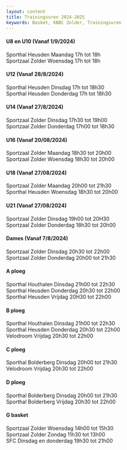 ```yaml
---
layout: content
title: Trainingsuren 2024-2025
keywords: Basket, KBBC Zolder, Trainingsuren
---
```


#### U8 en U10   (Vanaf 1/9/2024)
Sporthal Heusden      Maandag 17h tot 18h  
Sportzaal Zolder      Woensdag 17h tot 18h  

#### U12  (Vanaf 28/8/2024)
Sporthal Heusden      Dinsdag 17h tot 18h30  
Sporthal Heusden      Donderdag 17h tot 18h30  

#### U14  (Vanaf 27/8/2024)
Sportzaal  Zolder  		Dinsdag 17h30 tot 19h00  
Sportzaal  Zolder  		Donderdag 17h00 tot 18h30  

#### U16  (Vanaf 20/08/2024)   
Sportzaal  Zolder 		Maandag 18h30 tot 20h00  
Sportzaal  Zolder 	  	Woensdag 18h30 tot 20h00  

#### U18  (Vanaf 27/08/2024)   
Sportzaal  Zolder 		Maandag 20h00 tot 21h30  
Sporthal  Heusden 	  	Woensdag 18h30 tot 20h00  

#### U21  (Vanaf 27/08/2024)
Sportzaal Zolder 		Dinsdag 19h00 tot 20H30  
Sportzaal Zolder 		Donderdag 18h30 tot 20h00  

#### Dames  (Vanaf 7/8/2024)
Sportzaal Zolder 		Dinsdag 20h30 tot 22h00  
Sportzaal Zolder 		Donderdag 20h00 tot 21h30  

#### A ploeg 
Sporthal Houthalen 		Dinsdag 21h00 tot 22h30  
Sporthal Heusden  		Donderdag 20h30 tot 22h00  
Sporthal Heusden 	    	Vrijdag  20H30 tot 22h00  

#### B ploeg 
Sporthal Houthalen 		Dinsdag 21h00 tot 22h30  
Sporthal Heusden  		Donderdag 20h30 tot 22h00  
Velodroom               Vrijdag 20h30 tot 22h00

#### C ploeg  
Sporthal Bolderberg  	Dinsdag 20h00 tot 21h30  
Velodroom               Vrijdag 20h30 tot 22h00

#### D ploeg  
Sporthal Bolderberg  	Dinsdag 20h00 tot 21h30  
Sporthal Bolderberg    	Vrijdag 20h30 tot 22h00

#### G basket   
Sportzaal Zolder 		Woensdag 14h00 tot 15h30  
Sportzaal Zolder 		Zondag 11h30 tot 13h00  
SFC 				      Dinsdag en donderdag 19h30 tot 21h00  
